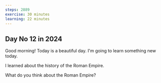 ```yaml
---
steps: 2889
exercise: 30 minutes
learning: 22 minutes
---
```

## Day No 12 in 2024
Good morning! Today is a beautiful day.
I'm going to learn something new today.

I learned about the history of the Roman Empire.

What do you think about the Roman Empire?

